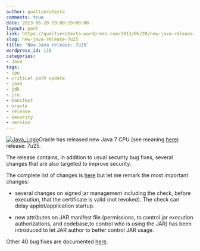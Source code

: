 ```yaml
---
author: gualtierotesta
comments: true
date: 2013-06-20 19:00:19+00:00
layout: post
link: https://gualtierotesta.wordpress.com/2013/06/20/new-java-release-7u25/
slug: new-java-release-7u25
title: 'New Java release: 7u25'
wordpress_id: 110
categories:
- Java
tags:
- cpu
- critical path update
- java
- jdk
- jre
- manifest
- oracle
- release
- security
- version
---
```


[![Java_Logo](http://gualtierotesta.files.wordpress.com/2013/06/java_logo.jpg?w=80)](http://gualtierotesta.files.wordpress.com/2013/06/java_logo.jpg)Oracle has released new Java 7 CPU (see meaning [here](http://gualtierotesta.wordpress.com/2013/05/30/java-version-numbers/)) release: 7u25.

The release contains, in addition to usual security bug fixes, several changes that are also targeted to improve security.

The complete list of changes is [here](http://www.oracle.com/technetwork/java/javase/7u25-relnotes-1955741.html) but let me remark the most important changes:



	
  * several changes on signed jar management including the check, before execution, that the certificate is valid (not revoked). The check can delay applet/application startup.

	
  * new attributes on JAR manifest file (permissions, to control jar execution authorizations, and codebase,to control who is using the JAR) has been introduced to let JAR author to better control JAR usage.


Other 40 bug fixes are documented [here](http://www.oracle.com/technetwork/topics/security/javacpujun2013-1899847.html).
